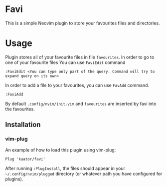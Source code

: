 # Favi

This is a simple Neovim plugin to store your favourites files and directories.

# Usage
Plugin stores all of your favourite files in file `favourites`. In order to go to one of your favourite files
You can use `FaviEdit` command 
```viml
:FaviEdit <You can type only part of the query. Command will try to expand query on its own>
```
In order to add a file to your favourites, you can use `FavAdd` command.
```viml
:FaviAdd
```
By default `.config/nvim/init.vim` and `favourites` are inserted by favi into the favourites.

## Installation

### vim-plug

An example of how to load this plugin using vim-plug:

```VimL
Plug 'kuator/favi'
```

After running `:PlugInstall`, the files should appear in your `~/.config/nvim/plugged` directory (or whatever path you have configured for plugins).
